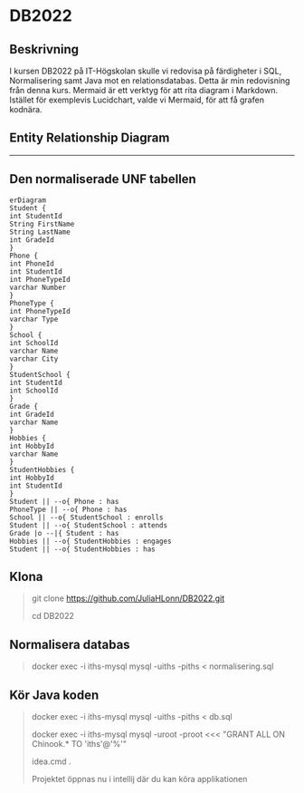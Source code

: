 # DB2022

## Beskrivning

I kursen DB2022 på IT-Högskolan skulle vi redovisa på färdigheter i SQL, Normalisering samt Java mot en relationsdatabas. Detta är min redovisning från denna kurs.
Mermaid är ett verktyg för att rita diagram i Markdown. Istället för exemplevis Lucidchart, valde vi Mermaid, för att få grafen kodnära.

## Entity Relationship Diagram
---
Den normaliserade UNF tabellen
---
```mermaid
erDiagram
Student {
int StudentId
String FirstName
String LastName
int GradeId
}
Phone {
int PhoneId
int StudentId
int PhoneTypeId
varchar Number
}
PhoneType {
int PhoneTypeId
varchar Type
}
School {
int SchoolId
varchar Name
varchar City
}
StudentSchool {
int StudentId
int SchoolId
}
Grade {
int GradeId
varchar Name
}
Hobbies {
int HobbyId
varchar Name
}
StudentHobbies {
int HobbyId
int StudentId
}
Student || --o{ Phone : has
PhoneType || --o{ Phone : has
School || --o{ StudentSchool : enrolls
Student || --o{ StudentSchool : attends
Grade |o --|{ Student : has
Hobbies || --o{ StudentHobbies : engages
Student || --o{ StudentHobbies : has
```
## Klona
> git clone https://github.com/JuliaHLonn/DB2022.git
>
> cd DB2022

## Normalisera databas
> docker exec -i iths-mysql mysql -uiths -piths < normalisering.sql

## Kör Java koden
> docker exec -i iths-mysql mysql -uiths -piths < db.sql
>
> docker exec -i iths-mysql mysql -uroot -proot <<< "GRANT ALL ON Chinook.* TO 'iths'@'%'"
>
> idea.cmd .
>
> Projektet öppnas nu i intellij där du kan köra applikationen
